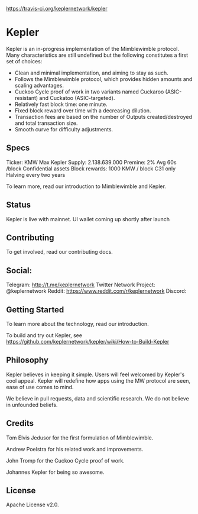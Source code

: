 https://travis-ci.org/keplernetwork/kepler

# Kepler

Kepler is an in-progress implementation of the Mimblewimble protocol. Many characteristics are still undefined but the following constitutes a first set of choices:

  * Clean and minimal implementation, and aiming to stay as such.
  * Follows the Mimblewimble protocol, which provides hidden amounts and scaling advantages.
  * Cuckoo Cycle proof of work in two variants named Cuckaroo (ASIC-resistant) and Cuckatoo (ASIC-targeted).
  * Relatively fast block time: one minute.
  * Fixed block reward over time with a decreasing dilution.
  * Transaction fees are based on the number of Outputs created/destroyed and total transaction size.
  * Smooth curve for difficulty adjustments.

## Specs

Ticker: KMW
Max Kepler Supply: 2.138.639.000
Premine: 2%
Avg 60s /block
Confidential assets
Block rewards: 1000 KMW / block
C31 only
Halving every two years

To learn more, read our introduction to Mimblewimble and Kepler.

## Status

Kepler is live with mainnet. UI wallet coming up shortly after launch

## Contributing

To get involved, read our contributing docs.

## Social:

Telegram: http://t.me/keplernetwork
Twitter Network Project: @keplernetwork
Reddit: https://www.reddit.com/r/keplernetwork
Discord: 

## Getting Started

To learn more about the technology, read our introduction.

To build and try out Kepler, see https://github.com/keplernetwork/kepler/wiki/How-to-Build-Kepler

## Philosophy

Kepler believes in keeping it simple. Users will feel welcomed by Kepler's cool appeal. Kepler will redefine how apps using the MW protocol are seen, ease of use comes to mind.

We believe in pull requests, data and scientific research. We do not believe in unfounded beliefs.

## Credits

Tom Elvis Jedusor for the first formulation of Mimblewimble.

Andrew Poelstra for his related work and improvements.

John Tromp for the Cuckoo Cycle proof of work.

Johannes Kepler for being so awesome.

## License

Apache License v2.0.
